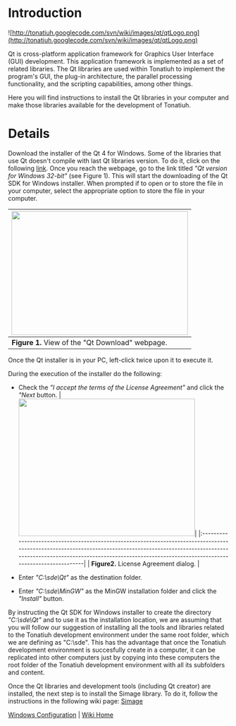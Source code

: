 # Introduction #
![http://tonatiuh.googlecode.com/svn/wiki/images/qt/qtLogo.png](http://tonatiuh.googlecode.com/svn/wiki/images/qt/qtLogo.png)

Qt is cross-platform application framework for Graphics User Interface (GUI) development. This application framework is implemented as a set of related libraries. The Qt libraries are used within Tonatiuh to implement the program's GUI, the plug-in architecture, the parallel processing functionality, and the scripting capabilities, among other things.

Here you will find instructions to install the Qt libraries in your computer and make those libraries available for the development of Tonatiuh.

# Details #

Download the installer of the Qt 4 for Windows. Some of the libraries that use Qt doesn't compile with last Qt libraries version. To do it, click on the following [link](http://qt.nokia.com/downloads). Once you reach the webpage, go to the link titled _"Qt version for Windows 32-bit"_ (see Figure 1). This will start the downloading of the Qt SDK for Windows installer. When prompted if to open or to store the file in your computer, select the appropriate option to store the file in your computer.

|<a href='https://picasaweb.google.com/lh/photo/uEbVQOZgTZMd1-1MV3nctNMTjNZETYmyPJy0liipFm0?feat=embedwebsite'><img src='https://lh5.googleusercontent.com/-3fBnGHec22s/UqAobqDKtAI/AAAAAAAAAU4/Mae8Q_tJkps/s400/QT4Download.png' height='280' width='400' /></a>|
|:---------------------------------------------------------------------------------------------------------------------------------------------------------------------------------------------------------------------------------------------------------------|
| **Figure 1.** View of the "Qt Download" webpage.                                                                                                                                                                                                               |

Once the Qt installer is in your PC, left-click twice upon it to execute it.

During the execution of the installer do the following:
  * Check the _"I accept the terms of the License Agreement"_ and click the _"Next_ button.
|<a href='https://picasaweb.google.com/lh/photo/JR3T3LCaNcpARqiennK_JtMTjNZETYmyPJy0liipFm0?feat=embedwebsite'><img src='https://lh3.googleusercontent.com/-zhjsFR3hfpM/UqApv4AHJNI/AAAAAAAAAVE/Kk-3ismYvNo/s400/QT4License.png' height='311' width='400' /></a>|
|:--------------------------------------------------------------------------------------------------------------------------------------------------------------------------------------------------------------------------------------------------------------|
|  **Figure2.** License Agreement dialog.                                                                                                                                                                                                                       |

  * Enter _"C:\sde\Qt"_ as the destination folder.
  * Enter _"C:\sde\MinGW"_ as the MinGW installation folder and click the _"Install"_ button.


By instructing the Qt SDK for Windows installer to create the directory _"C:\sde\Qt"_ and to use it as the installation location, we are assuming that you will follow our suggestion of installing all the tools and libraries related to the Tonatiuh development environment under the same root folder, which we are defining as "C:\sde\". This has the advantage that once the Tonatiuh development environment is succesfully create in a computer, it can be replicated into other computers just by copying into these computers the root folder of the Tonatiuh development environment with all its subfolders and content.

Once the Qt libraries and development tools (including Qt creator) are installed, the next step is to install the Simage library. To do it, follow the instructions in the following wiki page: [Simage](InstallingSimageForWindows.md)

[Windows Configuration](InstallingForWindows.md) | [Wiki Home](http://code.google.com/p/tonatiuh/w/list)